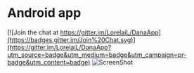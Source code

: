 Android app
===========

[![Join the chat at https://gitter.im/LorelaiL/DanaApp](https://badges.gitter.im/Join%20Chat.svg)](https://gitter.im/LorelaiL/DanaApp?utm_source=badge&utm_medium=badge&utm_campaign=pr-badge&utm_content=badge)
![ScreenShot](https://raw.githubusercontent.com/LorelaiL/DanaApp/master/device.png)
